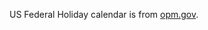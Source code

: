 US Federal Holiday calendar is from [opm.gov](http://www.opm.gov/about-us/open-government/Data/Apps/Holidays/Index.aspx).

